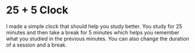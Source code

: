 # 25 + 5 Clock

I made a simple clock that should help you study better. You study for 25 minutes and then take a break for 5 minutes which helps you remember what you studied in the previous minutes. You can also change the duration of a session and a break.
